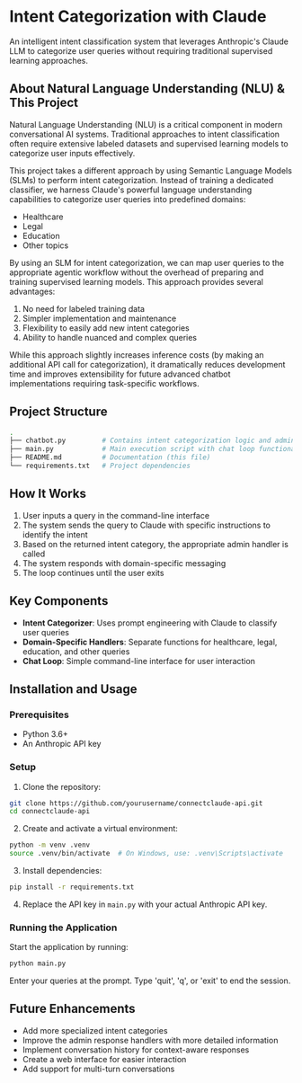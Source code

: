 # Intent Categorization with Claude

An intelligent intent classification system that leverages Anthropic's Claude LLM to categorize user queries without requiring traditional supervised learning approaches.

## About Natural Language Understanding (NLU) & This Project

Natural Language Understanding (NLU) is a critical component in modern conversational AI systems. Traditional approaches to intent classification often require extensive labeled datasets and supervised learning models to categorize user inputs effectively.

This project takes a different approach by using Semantic Language Models (SLMs) to perform intent categorization. Instead of training a dedicated classifier, we harness Claude's powerful language understanding capabilities to categorize user queries into predefined domains:
- Healthcare
- Legal
- Education
- Other topics

By using an SLM for intent categorization, we can map user queries to the appropriate agentic workflow without the overhead of preparing and training supervised learning models. This approach provides several advantages:

1. No need for labeled training data
2. Simpler implementation and maintenance
3. Flexibility to easily add new intent categories
4. Ability to handle nuanced and complex queries

While this approach slightly increases inference costs (by making an additional API call for categorization), it dramatically reduces development time and improves extensibility for future advanced chatbot implementations requiring task-specific workflows.

## Project Structure

```bash
.
├── chatbot.py         # Contains intent categorization logic and admin response functions
├── main.py            # Main execution script with chat loop functionality
├── README.md          # Documentation (this file)
└── requirements.txt   # Project dependencies
```

## How It Works

1. User inputs a query in the command-line interface
2. The system sends the query to Claude with specific instructions to identify the intent
3. Based on the returned intent category, the appropriate admin handler is called
4. The system responds with domain-specific messaging
5. The loop continues until the user exits

## Key Components

- **Intent Categorizer**: Uses prompt engineering with Claude to classify user queries
- **Domain-Specific Handlers**: Separate functions for healthcare, legal, education, and other queries
- **Chat Loop**: Simple command-line interface for user interaction

## Installation and Usage

### Prerequisites
- Python 3.6+
- An Anthropic API key

### Setup

1. Clone the repository:
```bash
git clone https://github.com/yourusername/connectclaude-api.git
cd connectclaude-api
```

2. Create and activate a virtual environment:
```bash
python -m venv .venv
source .venv/bin/activate  # On Windows, use: .venv\Scripts\activate
```

3. Install dependencies:
```bash
pip install -r requirements.txt
```

4. Replace the API key in `main.py` with your actual Anthropic API key.

### Running the Application

Start the application by running:
```bash
python main.py
```

Enter your queries at the prompt. Type 'quit', 'q', or 'exit' to end the session.

## Future Enhancements

- Add more specialized intent categories
- Improve the admin response handlers with more detailed information
- Implement conversation history for context-aware responses
- Create a web interface for easier interaction
- Add support for multi-turn conversations
